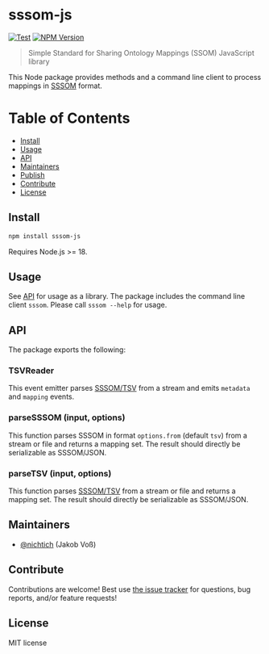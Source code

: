 # sssom-js

[![Test](https://github.com/gbv/sssom-js/actions/workflows/test.yml/badge.svg?branch=dev)](https://github.com/gbv/sssom-js/actions/workflows/test.yml)
[![NPM Version](http://img.shields.io/npm/v/sssom-js.svg?style=flat)](https://www.npmjs.org/package/sssom-js)

> Simple Standard for Sharing Ontology Mappings (SSOM) JavaScript library

This Node package provides methods and a command line client to process mappings in [SSSOM] format.

# Table of Contents

- [Install](#install)
- [Usage](#usage)
- [API](#api)
- [Maintainers](#maintainers)
- [Publish](#publish)
- [Contribute](#contribute)
- [License](#license)

## Install 

```bash
npm install sssom-js
```

Requires Node.js >= 18.

## Usage

See [API](#api) for usage as a library. The package includes the command line client `sssom`. Please call `sssom --help` for usage.

## API

The package exports the following:

### TSVReader

This event emitter parses [SSSOM/TSV] from a stream and emits `metadata` and `mapping` events.

### parseSSSOM (input, options)

This function parses SSSOM in format `options.from` (default `tsv`) from a stream or file and returns a mapping set. The result should directly be serializable as SSSOM/JSON.

### parseTSV (input, options)

This function parses [SSSOM/TSV] from a stream or file and returns a mapping set. The result should directly be serializable as SSSOM/JSON.

## Maintainers

- [@nichtich](https://github.com/nichtich) (Jakob Voß)

## Contribute

Contributions are welcome! Best use [the issue tracker](https://github.com/gbv/sssom-js/issues) for questions, bug reports, and/or feature requests!

## License

MIT license

[SSSOM]: https://mapping-commons.github.io/sssom/
[SSSOM/TSV]: https://mapping-commons.github.io/sssom/spec-formats-tsv/
